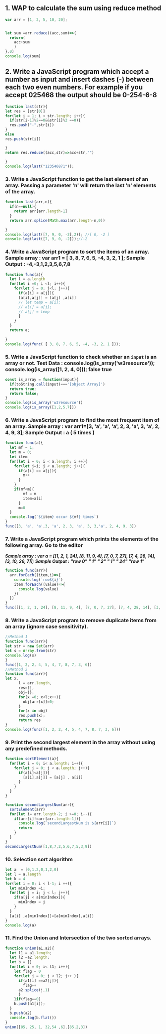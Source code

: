 ## 1. WAP to calculate the sum using reduce method
```javascript
var arr = [1, 2, 5, 10, 20];


let sum =arr.reduce((acc,sum)=>{
  return(
    acc+sum
    )
},0)
console.log(sum)
```
## 2. Write a JavaScript program which accept a number as input and insert dashes (-) between each two even numbers. For example if you accept 025468 the output should be 0-254-6-8
```javascript
function last(str){
let res = [str[0]]
for(let i = 1; i < str.length; i++){
  if(str[i-1]%2==0&&str[i]%2 ==0){
  res.push("-",str[i])
}
else
res.push(str[i])

}
return res.reduce((acc,str)=>acc+str,"")
  
}
console.log(last("123546871"));
```
### 3. Write a JavaScript function to get the last element of an array. Passing a parameter 'n' will return the last 'n' elements of the array.
```javascript
function last(arr,n){
  if(n==null){
    return arr[arr.length-1]
  }
  return arr.splice(Math.max(arr.length-n,0))
  
}
console.log(last([7, 9, 0, -2],2)); //[ 0, -2 ]
console.log(last([7, 9, 0, -2]));//-2
```
### 4. Write a JavaScript program to sort the items of an array. Sample array : var arr1 = [ 3, 8, 7, 6, 5, -4, 3, 2, 1 ]; Sample Output : -4,-3,1,2,3,5,6,7,8
```javascript
function func(a){
  let l = a.length
  for(let i =0; i <l; i++){
    for(let j = 0; j<l; j++){
      if(a[i] < a[j]){
      [a[i],a[j]] = [a[j] ,a[i]]
      // let temp = a[i];
      // a[i] = a[j];
      // a[j] = temp
      }
    }
  }
  return a;
  
}
console.log(func( [ 3, 8, 7, 6, 5, -4, -3, 2, 1 ]));
```
### 5. Write a JavaScript function to check whether an `input` is an array or not. Test Data : console.log(is_array('w3resource')); console.log(is_array([1, 2, 4, 0])); false true
```javascript
const is_array = function(input){
  if(toString.call(input)==='[object Array]')
  return true;
  return false;
}
console.log(is_array('w3resource'))
console.log(is_array([1,2,5,7]))
```
### 6. Write a JavaScript program to find the most frequent item of an array. Sample array : var arr1=[3, 'a', 'a', 'a', 2, 3, 'a', 3, 'a', 2, 4, 9, 3]; Sample Output : a ( 5 times )
```javascript
function func(a){
  let mf = 1; 
  let m = 0; 
  let item
  for(let i = 0; i < a.length; i ++){
    for(let j=i; j < a.length; j++){
      if(a[i] == a[j]){
        m++
      }
    }
    if(mf<m){
        mf = m 
        item=a[i]
      }
      m=0
  }
  console.log(`${item} occur ${mf} times`)
}
func([3, 'a', 'a',3, 'a', 2, 3, 'a', 3, 3,'a', 2, 4, 9, 3])
```
### 7.  Write a JavaScript program which prints the elements of the following array. Go to the editor
***Sample array : var a = [[1, 2, 1, 24], [8, 11, 9, 4], [7, 0, 7, 27], [7, 4, 28, 14], [3, 10, 26, 7]];***
***Sample Output :***
***"row 0"***
***" 1"***
***" 2"***
***" 1"***
***" 24"***
***"row 1"***
```javascript
function func(arr){
  arr.forEach((item,i)=>{
    console.log(`row${i}`)
    item.forEach((value)=>{
      console.log(value)
    })
  })
}
func([[1, 2, 1, 24], [8, 11, 9, 4], [7, 0, 7, 27], [7, 4, 28, 14], [3, 10, 26, 7]])
```
### 8. Write a JavaScript program to remove duplicate items from an array (ignore case sensitivity).
```javascript
//Method 1
function func(arr){
let str = new Set(arr)
let s = Array.from(str)
console.log(s)
}
func([1, 2, 2, 4, 5, 4, 7, 8, 7, 3, 6])
//Method 2
function func(arr){
let x,
      l = arr.length,
      res=[],
      obj={};
      for(x =0; x<l;x++){
        obj[arr[x]]=0;
      }
      for(x in obj)
      res.push(x);
      return res
}
console.log(func([1, 2, 2, 4, 5, 4, 7, 8, 7, 3, 6]))
```
### 9. Print the second largest element in the array without using any predefined methods.
```javascript
function sortElement(a){
  for(let i = 0; i< a.length; i++){
    for(let j = 0; j < a.length; j++){
      if(a[i]<a[j]){
        [a[i],a[j]] = [a[j] , a[i]]
      }
    }
  }
}

function secondLargestNum(arr){
  sortElement(arr)
  for(let i= arr.length-2; i >=0; i--){
    if(arr[i]!=arr[arr.length-1]){
      console.log(`secondLargestNum is ${arr[i]}`)
      return
    }
  }
}
secondLargestNum([1,8,7,2,5,6,7,5,3,9])
```
### 10. Selection sort algorithm
```javascript
let a  = [0,1,2,0,1,2,0]
let l = a.length
let k = 4
for(let i = 0; i < l-1; i ++){
  let minIndex =i;
  for(let j = i; j < l; j++){
    if(a[j] < a[minIndex]){
      minIndex = j
    }
  }
  [a[i] ,a[minIndex]]=[a[minIndex],a[i]]
}
console.log(a)
```
### 11. Find the Union and Intersection of the two sorted arrays.
```javascript
function union(a1,a2){
  let l1 = a1.length;
  let l2 =a2.length;
  let b = [] 
  for(let i = 0; i< l1; i++){
    let flag = 0
    for(let j = 0; j < l2; j++ ){
      if(a1[i] ==a2[j]){
        flag++
      a2.splice(j,1)
      }
    }if(flag==0)
    b.push(a1[i]);
  }
  b.push(a2)
  console.log(b.flat())
}
union([85, 25, 1, 32,54 ,6],[85,2,3])
```